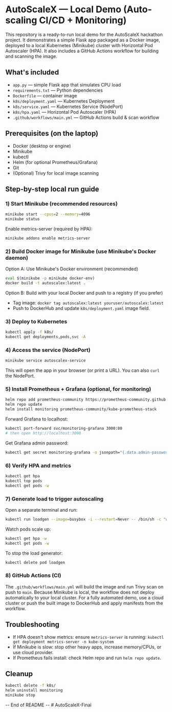 # AutoScaleX — Local Demo (Auto-scaling CI/CD + Monitoring)

This repository is a ready-to-run local demo for the AutoScaleX hackathon project.
It demonstrates a simple Flask app packaged as a Docker image, deployed to a local
Kubernetes (Minikube) cluster with Horizontal Pod Autoscaler (HPA). It also includes
a GitHub Actions workflow for building and scanning the image.

## What's included
- `app.py` — simple Flask app that simulates CPU load
- `requirements.txt` — Python dependencies
- `Dockerfile` — container image
- `k8s/deployment.yaml` — Kubernetes Deployment
- `k8s/service.yaml` — Kubernetes Service (NodePort)
- `k8s/hpa.yaml` — Horizontal Pod Autoscaler (HPA)
- `.github/workflows/main.yml` — GitHub Actions build & scan workflow

## Prerequisites (on the laptop)
- Docker (desktop or engine)
- Minikube
- kubectl
- Helm (for optional Prometheus/Grafana)
- Git
- (Optional) Trivy for local image scanning

## Step-by-step local run guide

### 1) Start Minikube (recommended resources)
```bash
minikube start --cpus=2 --memory=4096
minikube status
```

Enable metrics-server (required by HPA):
```bash
minikube addons enable metrics-server
```

### 2) Build Docker image for Minikube (use Minikube's Docker daemon)
Option A: Use Minikube's Docker environment (recommended)
```bash
eval $(minikube -p minikube docker-env)
docker build -t autoscalex:latest .
```

Option B: Build with your local Docker and push to a registry (if you prefer)
- Tag image: `docker tag autoscalex:latest youruser/autoscalex:latest`
- Push to DockerHub and update `k8s/deployment.yaml` image field.

### 3) Deploy to Kubernetes
```bash
kubectl apply -f k8s/
kubectl get deployments,pods,svc -A
```

### 4) Access the service (NodePort)
```bash
minikube service autoscalex-service
```
This will open the app in your browser (or print a URL). You can also `curl` the NodePort.

### 5) Install Prometheus + Grafana (optional, for monitoring)
```bash
helm repo add prometheus-community https://prometheus-community.github.io/helm-charts
helm repo update
helm install monitoring prometheus-community/kube-prometheus-stack
```
Forward Grafana to localhost:
```bash
kubectl port-forward svc/monitoring-grafana 3000:80
# then open http://localhost:3000
```
Get Grafana admin password:
```bash
kubectl get secret monitoring-grafana -o jsonpath="{.data.admin-password}" | base64 --decode
```

### 6) Verify HPA and metrics
```bash
kubectl get hpa
kubectl top pods
kubectl get pods -w
```

### 7) Generate load to trigger autoscaling
Open a separate terminal and run:
```bash
kubectl run loadgen --image=busybox -i --restart=Never -- /bin/sh -c "while true; do wget -q -O- http://autoscalex-service:5000; done"
```
Watch pods scale up:
```bash
kubectl get hpa -w
kubectl get pods -w
```

To stop the load generator:
```bash
kubectl delete pod loadgen
```

### 8) GitHub Actions (CI)
The `.github/workflows/main.yml` will build the image and run Trivy scan on push to `main`. Because Minikube is local, the workflow does not deploy automatically to your local cluster. For a fully automated demo, use a cloud cluster or push the built image to DockerHub and apply manifests from the workflow.

## Troubleshooting
- If HPA doesn't show metrics: ensure `metrics-server` is running:
  `kubectl get deployment metrics-server -n kube-system`
- If Minikube is slow: stop other heavy apps, increase memory/CPUs, or use cloud provider.
- If Prometheus fails install: check Helm repo and run `helm repo update`.

## Cleanup
```bash
kubectl delete -f k8s/
helm uninstall monitoring
minikube stop
```

-- End of README --
#   A u t o S c a l e X - F i n a l  
 